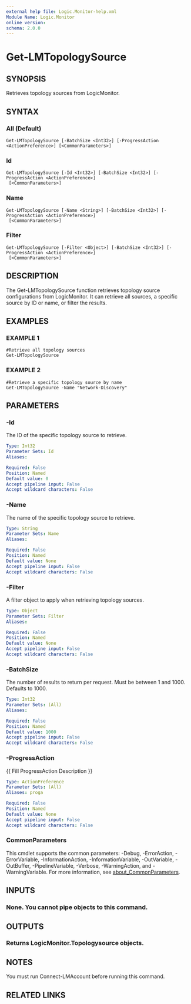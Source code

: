 ```yaml
---
external help file: Logic.Monitor-help.xml
Module Name: Logic.Monitor
online version:
schema: 2.0.0
---
```


# Get-LMTopologySource

## SYNOPSIS
Retrieves topology sources from LogicMonitor.

## SYNTAX

### All (Default)
```
Get-LMTopologySource [-BatchSize <Int32>] [-ProgressAction <ActionPreference>] [<CommonParameters>]
```

### Id
```
Get-LMTopologySource [-Id <Int32>] [-BatchSize <Int32>] [-ProgressAction <ActionPreference>]
 [<CommonParameters>]
```

### Name
```
Get-LMTopologySource [-Name <String>] [-BatchSize <Int32>] [-ProgressAction <ActionPreference>]
 [<CommonParameters>]
```

### Filter
```
Get-LMTopologySource [-Filter <Object>] [-BatchSize <Int32>] [-ProgressAction <ActionPreference>]
 [<CommonParameters>]
```

## DESCRIPTION
The Get-LMTopologySource function retrieves topology source configurations from LogicMonitor.
It can retrieve all sources, a specific source by ID or name, or filter the results.

## EXAMPLES

### EXAMPLE 1
```
#Retrieve all topology sources
Get-LMTopologySource
```

### EXAMPLE 2
```
#Retrieve a specific topology source by name
Get-LMTopologySource -Name "Network-Discovery"
```

## PARAMETERS

### -Id
The ID of the specific topology source to retrieve.

```yaml
Type: Int32
Parameter Sets: Id
Aliases:

Required: False
Position: Named
Default value: 0
Accept pipeline input: False
Accept wildcard characters: False
```

### -Name
The name of the specific topology source to retrieve.

```yaml
Type: String
Parameter Sets: Name
Aliases:

Required: False
Position: Named
Default value: None
Accept pipeline input: False
Accept wildcard characters: False
```

### -Filter
A filter object to apply when retrieving topology sources.

```yaml
Type: Object
Parameter Sets: Filter
Aliases:

Required: False
Position: Named
Default value: None
Accept pipeline input: False
Accept wildcard characters: False
```

### -BatchSize
The number of results to return per request.
Must be between 1 and 1000.
Defaults to 1000.

```yaml
Type: Int32
Parameter Sets: (All)
Aliases:

Required: False
Position: Named
Default value: 1000
Accept pipeline input: False
Accept wildcard characters: False
```

### -ProgressAction
{{ Fill ProgressAction Description }}

```yaml
Type: ActionPreference
Parameter Sets: (All)
Aliases: proga

Required: False
Position: Named
Default value: None
Accept pipeline input: False
Accept wildcard characters: False
```

### CommonParameters
This cmdlet supports the common parameters: -Debug, -ErrorAction, -ErrorVariable, -InformationAction, -InformationVariable, -OutVariable, -OutBuffer, -PipelineVariable, -Verbose, -WarningAction, and -WarningVariable. For more information, see [about_CommonParameters](http://go.microsoft.com/fwlink/?LinkID=113216).

## INPUTS

### None. You cannot pipe objects to this command.
## OUTPUTS

### Returns LogicMonitor.Topologysource objects.
## NOTES
You must run Connect-LMAccount before running this command.

## RELATED LINKS
